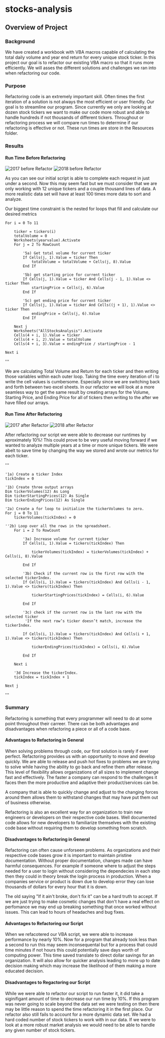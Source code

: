 # stocks-analysis

## Overview of Project

### Background

We have created a workbook with VBA macros capable of calculating the total daily volume and year end return for every unique stock ticker.  In this project our goal is to refactor our existing VBA macro so that it runs more efficiently. We will asses the different solutions and challenges we ran into when refactoring our code.

### Purpose

Refactoring code is an extremely important skill. Often times the first iteration of a solution is not always the most efficient or user friendly. Our goal is to streamline our program. Since currently we only are looking at dozen stock tickers we want to make our code more robust and able to handle hundreds if not thousands of different tickers. Throughout or refactoring process we will compare run times to determine if our refactoring is effective or not. These run times are store in the Resources folder.

### Results

#### Run Time Before Refactoring

![2017 before Refactor](https://github.com/rulma/stocks-analysis/blob/8e1a3c310ac69326d7cb0ae99b00516909559f54/Resources/2017%20before%20refactor.PNG)
![2018 before Refactor](https://github.com/rulma/stocks-analysis/blob/67148fee658fbf33757abe96c35e584def7baeff/Resources/2018%20before%20refactor.PNG)

As you can see our initial script is able to complete each request in just under a second. Now this may seem fast but we must consider that we are only working with 12 unique tickers and a couple thousand lines of data. A more realistic data set will have at least 100 times more data to sort and analyze. 

Our biggest time constraint is the nested for loops that fill and calculate our desired metrics
    
    For i = 0 To 11
    
        ticker = tickers(i)
        totalVolume = 0
        Worksheets(yearvalue).Activate
        For j = 2 To RowCount
            
            '5a) Get total volume for current ticker
            If Cells(j, 1).Value = ticker Then
                totalVolume = totalVolume + Cells(j, 8).Value
            End If
            
            '5b) get starting price for current ticker
            If Cells(j, 1).Value = ticker And Cells(j - 1, 1).Value <> ticker Then
                startingPrice = Cells(j, 6).Value
            End If
            
            '5c) get ending price for current ticker
            If Cells(j, 1).Value = ticker And Cells((j + 1), 1).Value <> ticker Then
                endingPrice = Cells(j, 6).Value
            End If

        Next j
        Worksheets("AllStocksAnalysis").Activate
        Cells(4 + i, 1).Value = ticker
        Cells(4 + i, 2).Value = totalVolume
        Cells(4 + i, 3).Value = endingPrice / startingPrice - 1
        
    Next i
  '''
  
We are calculating Total Volume and Return for each ticker and then writing those variables within each outer loop. Taking the time every iteration of i to write the cell values is cumbersome. Especially since we are switching back and forth between two excel sheets. In our refactor we will look at a more seamless way to get the same result by creating arrays for the Volume, Starting Price, and Ending Price for all of tickers then writing to the after we have filled our arrays.

#### Run Time After Refactoring
![2017 after Refactor](https://github.com/rulma/stocks-analysis/blob/main/Resources/2017%20refactored.PNG)
![2018 after Refactor](https://github.com/rulma/stocks-analysis/blob/29023f76f6e9b6a482e4fea462a00f66c8e30263/Resources/2018%20refactored.PNG)

After refactoring our script we were able to decrease our runtimes by aproximately 10%! This could prove to be very useful moving forward if we wanted to analyze multiple years at a time or more unique tickers. We were abelt to save time by changing the way we stored and wrote our metrics for each ticker. 

'''
    
    '1a) Create a ticker Index
    tickIndex = 0

    '1b) Create three output arrays
    Dim tickerVolumes(12) As Long
    Dim tickerStartingPrices(12) As Single
    Dim tickerEndingPrices(12) As Single
    
    '2a) Create a for loop to initialize the tickerVolumes to zero.
    For j = 0 To 11
        tickerVolumes(tickIndex) = 0
        
    ''2b) Loop over all the rows in the spreadsheet.
        For i = 2 To RowCount
        
            '3a) Increase volume for current ticker
            If Cells(i, 1).Value = tickers(tickIndex) Then
            
                tickerVolumes(tickIndex) = tickerVolumes(tickIndex) + Cells(i, 8).Value
            
            End If
            
            '3b) Check if the current row is the first row with the selected tickerIndex.
            If Cells(i, 1).Value = tickers(tickIndex) And Cells(i - 1, 1).Value <> tickers(tickIndex) Then
                
                tickerStartingPrices(tickIndex) = Cells(i, 6).Value
                
            End If
            
            '3c) check if the current row is the last row with the selected ticker
             'If the next row’s ticker doesn’t match, increase the tickerIndex.
            
            If Cells(i, 1).Value = tickers(tickIndex) And Cells(i + 1, 1).Value <> tickers(tickIndex) Then
                
                tickerEndingPrices(tickIndex) = Cells(i, 6).Value

            End If
                   
        Next i
        
        '3d Increase the tickerIndex.
        tickIndex = tickIndex + 1
        
    Next j

'''


### Summary

Refactoring is something that every programmer will need to do at some point throughout their carreer. There can be both advantages and disadvantages when refactoring a piece or all of a code base. 

#### Advantages to Refactoring in General

When solving problems through code, our first solution is rarely if ever perfect. Refactoring provides us with an opportunity to move and develop quickly. We are able to release and push hot fixes to problems we are trying to solve while having the ability to go back and refine them after release. This level of flexibility allows organizations of all sizes to implement change fast and effectively. The faster a company can respond to the challenges it faces then the more productive and adaptive their product/services can be.

A company that is able to quickly change and adjust to the changing forces around them allows them to withstand changes that may have put them out of business otherwise. 

Refactoring is also an excellent way for an organization to train new engineers or developers on their respective code bases. Well documented code allows for new developers to familiarize themselves with the existing code base without requiring them to develop something from scratch.

#### Disadvantages to Refactoring in General

Refactoring can often cause unforseen problems. As organizations and their respective code bases grow it is important to maintain pristine documentation. Without proper documentation, changes made can have harmful consequences. For example if someone where to adjust the steps needed for a user to login without considering the dependecies in each step then they could in theory break the login process in production. When a companies service or product is down due to develop error they can lose thousands of dollars for every hour that it is down. 

The old saying "If it ain't broke, don't fix it"  can be a hard truth to accept. If we are just trying to make cosmetic changes that don't have a real effect on perfomance we may end up breaking something that once worked without issues. This can lead to hours of headaches and bug fixes. 

#### Advantages to Refactoring our Script

When we refacotered our VBA script, we were able to increase performance by nearly 10%. Now for a program that already took less than a second to run this may seem inconsequental but for a process that could time minutes if not hours this could potentially save days worth of computing power. This time saved translate to direct dollar savings for an organization. It will also allow for quicker analysis leading to more up to date decision making which may increase the likelihood of them making a more educated decision.

#### Disadvantages to Regactoring our Script

While we were able to refactor our script to run faster it, it did take a siginifigant amount of time to decrease our run time by 10%. If this program was never going to scale beyond the data set we were testing on then there may be little reason to spend the time refactoring it in the first place. Our refactor also still fails to account for a more dynamic data set. We had a hard coded number of stock tickers to work with in our data. If we were to look at a more robust market analysis we would need to be able to handle any given number of stock tickers. 
